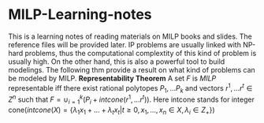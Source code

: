 # MILP-Learning-notes
This is a learning notes of reading materials on MILP books and slides. The reference files will be provided later.
IP problems are usually linked with NP-hard problems, thus the computational complextity of this kind of problem is usually high. On the 
other hand, this is also a powerful tool to build modelings. The following thm provide a result on what kind of problems can be modeled by 
MILP.
**Representability Theorem** A set $F$ is $MILP$ representable iff there exist rational polytopes $P_1,...P_k$ and vectors $r^1,...r^t\in Z^n$ such that $F=\cup_{i=1}^k(P_i+intcone(r^1,...r^t))$. Here intcone stands for integer cone($intcone(X)=\{\lambda_1x_1+...+\lambda_tx_t|t\geq 0,x_1,...,x_n\in X,\lambda_i\in Z_+\}$)
